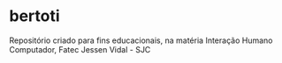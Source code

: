 # bertoti
Repositório criado para fins educacionais, na matéria Interação Humano Computador, Fatec Jessen Vidal - SJC
